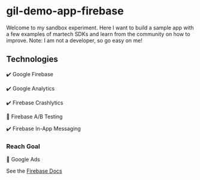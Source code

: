 # gil-demo-app-firebase 

Welcome to my sandbox experiment. Here I want to build a sample app with a few examples of martech SDKs and learn from the community on how to improve. Note: I am not a developer, so go easy on me!

## Technologies

:heavy_check_mark: Google Firebase

:heavy_check_mark: Google Analytics

:heavy_check_mark: Firebase Crashlytics

:radio_button: Firebase A/B Testing

:heavy_check_mark: Firebase In-App Messaging

### Reach Goal
:radio_button: Google Ads

See the [Firebase Docs](https://firebase.google.com/docs)
